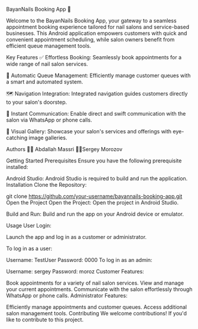 BayanNails Booking App 🌟

Welcome to the BayanNails Booking App, your gateway to a seamless appointment booking experience tailored for nail salons and service-based businesses. This Android application empowers customers with quick and convenient appointment scheduling, while salon owners benefit from efficient queue management tools.

Key Features
✅ Effortless Booking: Seamlessly book appointments for a wide range of nail salon services.

📅 Automatic Queue Management: Efficiently manage customer queues with a smart and automated system.

🗺️ Navigation Integration: Integrated navigation guides customers directly to your salon's doorstep.

📱 Instant Communication: Enable direct and swift communication with the salon via WhatsApp or phone calls.

📸 Visual Gallery: Showcase your salon's services and offerings with eye-catching image galleries.

Authors
👨‍💻 Abdallah Massri  👨‍💻Sergey Morozov

Getting Started
Prerequisites
Ensure you have the following prerequisite installed:

Android Studio: Android Studio is required to build and run the application.
Installation
Clone the Repository:

git clone https://github.com/your-username/bayannails-booking-app.git
Open the Project
Open the Project: Open the project in Android Studio.

Build and Run: Build and run the app on your Android device or emulator.

Usage
User Login:

Launch the app and log in as a customer or administrator.

To log in as a user:

Username: TestUser
Password: 0000
To log in as an admin:

Username: sergey
Password: moroz
Customer Features:

Book appointments for a variety of nail salon services.
View and manage your current appointments.
Communicate with the salon effortlessly through WhatsApp or phone calls.
Administrator Features:

Efficiently manage appointments and customer queues.
Access additional salon management tools.
Contributing
We welcome contributions! If you'd like to contribute to this project.
